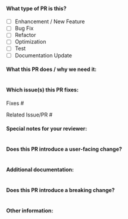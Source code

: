  <!--  Thanks for sending a pull request!  Here are some tips for you:

    1. If this is your first time, please read our contributor guidelines: https://github.com/istio-ecosystem/sail-operator/blob/main/CONTRIBUTING.md
    2. Discuss your changes before you start working on them. You can open a new issue in the [Sail Operator GitHub repository](https://github.com/istio-ecosystem/sail-operator/issues) or start a discussion in the [Sail Operator Discussion](https://github.com/istio-ecosystem/sail-operator/discussions). By this way, you can get feedback from the community and ensure that your changes are aligned with the project goals.
    3. If the PR is unfinished, make is as a draft.
-->

#### What type of PR is this?
<!--
In order to minimize the time taken to categorize your PR, add a label accoutring to the PR type defined above.
Please, use the following labels, according to the PR type:
    * Enhancement / New Feature - enhancement
    * Bug Fix - bug
    * Refactor - cleanup/refactor
    * Optimization - enhancement
    * Test - test-e2e
    * Documentation Update - documentation
-->

- [ ] Enhancement / New Feature
- [ ] Bug Fix
- [ ] Refactor
- [ ] Optimization
- [ ] Test
- [ ] Documentation Update

#### What this PR does / why we need it:
```text

```

#### Which issue(s) this PR fixes:
<!--
*Automatically closes linked issue when PR is merged.
Usage: `Fixes #<issue number>`, or `Fixes (paste link of issue)`.
Add related issue or PR if exists.
-->
Fixes #

Related Issue/PR #

#### Special notes for your reviewer:
```text

```

#### Does this PR introduce a user-facing change?
<!--
If no, just write "NONE" in the release-note block below.
If yes, a release note is required:
Enter your extended release note in the block below. If the PR requires additional action from users switching to the new release, include the string "action required".
-->
```release-note

```

#### Additional documentation:
```text

```

#### Does this PR introduce a breaking change?
```text

```

#### Other information:
```text

```
